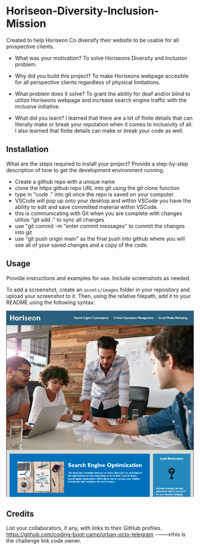 # Horiseon-Diversity-Inclusion-Mission
Created to help Horiseon Co diversify their website to be usable for all prospective clients.

- What was your motivation? 
To solve Horiseons Diversity and Inclusion problem.

- Why did you build this project? 
To make Horiseons webpage accesible for all perspective clients regardless of physical limitations. 

- What problem does it solve?
To grant the ability for deaf and/or blind to utilize Horiseons webpage and increase search engine traffic with the inclusive initiative.

- What did you learn?
I learned that there are a lot of finite details that can literally make or break your reputation when it comes to inclusivity of all. I also learned that finite details can make or break your code as well. 

## Installation
What are the steps required to install your project? Provide a step-by-step description of how to get the development environment running.
<!-- I am assuming this means how you are supposed to open the challenge so I am typing instructions to do that.  -->
- Create a github repo with a unique name 
- clone the https github repo URL into git using the git clone function
- type in "code ." into git once the repo is saved on your computer
- VSCode will pop up onto your desktop and within VSCode you have the ability to edit and save committed material within VSCode. 
- this is communicating with Git when you are complete with changes utilize "git add ." to sync all changes
- use "git commit -m "enter commit messages" to commit the changes into git
- use "git push origin main" as the final push into github where you will see all of your saved changes and a copy of the code. 

## Usage
Provide instructions and examples for use. Include screenshots as needed.

To add a screenshot, create an `assets/images` folder in your repository and upload your screenshot to it. Then, using the relative filepath, add it to your README using the following syntax:

    
![Horiseon Website Preview](./assets/images/WebsitePreview.png)
    

## Credits
List your collaborators, if any, with links to their GitHub profiles.
https://github.com/coding-boot-camp/urban-octo-telegram ---->this is the challenge link code owner. 